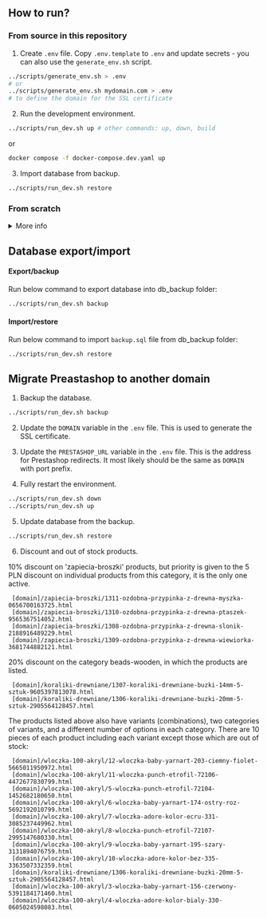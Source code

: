 ## How to run?

### From source in this repository

1. Create `.env` file.
Copy `.env.template` to `.env` and update secrets - you can also use the `generate_env.sh` script.

```bash
../scripts/generate_env.sh > .env
# or
../scripts/generate_env.sh mydomain.com > .env
# to define the domain for the SSL certificate
```
2. Run the development environment.
```bash
../scripts/run_dev.sh up # other commands: up, down, build
```

or

```bash
docker compose -f docker-compose.dev.yaml up
```

3. Import database from backup.
```bash
../scripts/run_dev.sh restore
```

### From scratch

<details><summary>More info</summary>

1. Download PrestaShop.

```bash
../scripts/download_prestashop.sh
```

2. Create `.env` file.

Copy `.env.template` to `.env` and update secrets - you can also use the `generate_env.sh` script. Remember to change the SMTP credentials afterwards.

```bash
../scripts/generate_env.sh > .env
# or
../scripts/generate_env.sh mydomain.com > .env
# to define the domain for the SSL certificate
```

The `DOMAIN` variable is used to generate the SSL certificate and `PRESTASHOP_URL` is the address for Prestashop redirects. It most likely should be the same as `DOMAIN` with port prefix.

3. Run the development environment.

```bash
../scripts/run_dev.sh up # other commands: up, down, build
```

or

```bash
docker compose -f docker-compose.dev.yaml up
```

> [!TIP]
> The development environment will mount the `./prestashop` directory to the container. Because of that, the performance on Windows can be very low. It's recommended to store the project on the WSL2 filesystem.

4. Install PrestaShop.

Follow the installation steps in your browser. By default, PrestaShop installer will be available at `https://localhost:8443/install`.

5. Remove the `install` directory.

If you want to change the domain the shop is available at, you have to update it via the PrestaShop admin panel (Preferences -> SEO & URLs) and the `DOMAIN` variable in the `.env` file.

</details>

## Database export/import

#### Export/backup

Run below command to export database into db_backup folder:

```bash
../scripts/run_dev.sh backup
```

#### Import/restore

Run below command to import `backup.sql` file from db_backup folder:

```bash
../scripts/run_dev.sh restore
```


## Migrate Preastashop to another domain

1. Backup the database.
```bash
../scripts/run_dev.sh backup
```

2. Update the `DOMAIN` variable in the `.env` file. This is used to generate the SSL certificate.
   
3. Update the `PRESTASHOP_URL` variable in the `.env` file. This is the address for Prestashop redirects. It most likely should be the same as `DOMAIN` with port prefix.

4. Fully restart the environment.

```bash
../scripts/run_dev.sh down
../scripts/run_dev.sh up
```

5. Update database from the backup.

```bash
../scripts/run_dev.sh restore
```

6. Discount and out of stock products.

10% discount on 'zapiecia-broszki' products, but priority is given to the 5 PLN discount
on individual products from this category, it is the only one active.
```
 [domain]/zapiecia-broszki/1311-ozdobna-przypinka-z-drewna-myszka-0656700163725.html
 [domain]/zapiecia-broszki/1310-ozdobna-przypinka-z-drewna-ptaszek-9565367514052.html
 [domain]/zapiecia-broszki/1308-ozdobna-przypinka-z-drewna-slonik-2188916489229.html
 [domain]/zapiecia-broszki/1309-ozdobna-przypinka-z-drewna-wiewiorka-3681744882121.html
```

20% discount on the category beads-wooden, in which the products are listed.
```
 [domain]/koraliki-drewniane/1307-koraliki-drewniane-buzki-14mm-5-sztuk-9605397813078.html
 [domain]/koraliki-drewniane/1306-koraliki-drewniane-buzki-20mm-5-sztuk-2905564128457.html
```

The products listed above also have variants (combinations), 
two categories of variants, and a different number of options in each category.
There are 10 pieces of each product including each variant except those which are out of stock:

```
 [domain]/wloczka-100-akryl/12-wloczka-baby-yarnart-203-ciemny-fiolet-5665011950972.html
 [domain]/wloczka-100-akryl/11-wloczka-punch-etrofil-72106-4472677830799.html
 [domain]/wloczka-100-akryl/5-wloczka-punch-etrofil-72104-1452682180650.html
 [domain]/wloczka-100-akryl/6-wloczka-baby-yarnart-174-ostry-roz-5692192010799.html
 [domain]/wloczka-100-akryl/7-wloczka-adore-kolor-ecru-331-3085237449962.html
 [domain]/wloczka-100-akryl/8-wloczka-punch-etrofil-72107-2995147680330.html
 [domain]/wloczka-100-akryl/9-wloczka-baby-yarnart-195-szary-3131894076759.html
 [domain]/wloczka-100-akryl/10-wloczka-adore-kolor-bez-335-3363507332359.html
 [domain]/koraliki-drewniane/1306-koraliki-drewniane-buzki-20mm-5-sztuk-2905564128457.html
 [domain]/wloczka-100-akryl/3-wloczka-baby-yarnart-156-czerwony-5391184171460.html
 [domain]/wloczka-100-akryl/4-wloczka-adore-kolor-bialy-330-0605024598083.html
```
